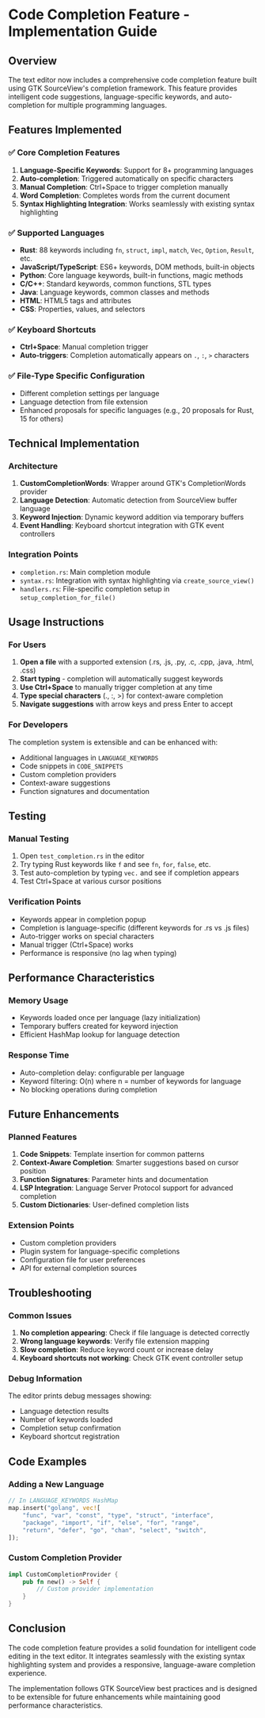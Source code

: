 # Code Completion Feature - Implementation Guide

## Overview

The text editor now includes a comprehensive code completion feature built using GTK SourceView's completion framework. This feature provides intelligent code suggestions, language-specific keywords, and auto-completion for multiple programming languages.

## Features Implemented

### ✅ Core Completion Features
1. **Language-Specific Keywords**: Support for 8+ programming languages
2. **Auto-completion**: Triggered automatically on specific characters
3. **Manual Completion**: Ctrl+Space to trigger completion manually
4. **Word Completion**: Completes words from the current document
5. **Syntax Highlighting Integration**: Works seamlessly with existing syntax highlighting

### ✅ Supported Languages
- **Rust**: 88 keywords including `fn`, `struct`, `impl`, `match`, `Vec`, `Option`, `Result`, etc.
- **JavaScript/TypeScript**: ES6+ keywords, DOM methods, built-in objects
- **Python**: Core language keywords, built-in functions, magic methods
- **C/C++**: Standard keywords, common functions, STL types
- **Java**: Language keywords, common classes and methods
- **HTML**: HTML5 tags and attributes
- **CSS**: Properties, values, and selectors

### ✅ Keyboard Shortcuts
- **Ctrl+Space**: Manual completion trigger
- **Auto-triggers**: Completion automatically appears on `.`, `:`, `>` characters

### ✅ File-Type Specific Configuration
- Different completion settings per language
- Language detection from file extension
- Enhanced proposals for specific languages (e.g., 20 proposals for Rust, 15 for others)

## Technical Implementation

### Architecture
1. **CustomCompletionWords**: Wrapper around GTK's CompletionWords provider
2. **Language Detection**: Automatic detection from SourceView buffer language
3. **Keyword Injection**: Dynamic keyword addition via temporary buffers
4. **Event Handling**: Keyboard shortcut integration with GTK event controllers

### Integration Points
- `completion.rs`: Main completion module
- `syntax.rs`: Integration with syntax highlighting via `create_source_view()`
- `handlers.rs`: File-specific completion setup in `setup_completion_for_file()`

## Usage Instructions

### For Users
1. **Open a file** with a supported extension (.rs, .js, .py, .c, .cpp, .java, .html, .css)
2. **Start typing** - completion will automatically suggest keywords
3. **Use Ctrl+Space** to manually trigger completion at any time
4. **Type special characters** (., :, >) for context-aware completion
5. **Navigate suggestions** with arrow keys and press Enter to accept

### For Developers
The completion system is extensible and can be enhanced with:
- Additional languages in `LANGUAGE_KEYWORDS`
- Code snippets in `CODE_SNIPPETS` 
- Custom completion providers
- Context-aware suggestions
- Function signatures and documentation

## Testing

### Manual Testing
1. Open `test_completion.rs` in the editor
2. Try typing Rust keywords like `f` and see `fn`, `for`, `false`, etc.
3. Test auto-completion by typing `vec.` and see if completion appears
4. Test Ctrl+Space at various cursor positions

### Verification Points
- Keywords appear in completion popup
- Completion is language-specific (different keywords for .rs vs .js files)
- Auto-trigger works on special characters
- Manual trigger (Ctrl+Space) works
- Performance is responsive (no lag when typing)

## Performance Characteristics

### Memory Usage
- Keywords loaded once per language (lazy initialization)
- Temporary buffers created for keyword injection
- Efficient HashMap lookup for language detection

### Response Time
- Auto-completion delay: configurable per language
- Keyword filtering: O(n) where n = number of keywords for language
- No blocking operations during completion

## Future Enhancements

### Planned Features
1. **Code Snippets**: Template insertion for common patterns
2. **Context-Aware Completion**: Smarter suggestions based on cursor position
3. **Function Signatures**: Parameter hints and documentation
4. **LSP Integration**: Language Server Protocol support for advanced completion
5. **Custom Dictionaries**: User-defined completion lists

### Extension Points
- Custom completion providers
- Plugin system for language-specific completions
- Configuration file for user preferences
- API for external completion sources

## Troubleshooting

### Common Issues
1. **No completion appearing**: Check if file language is detected correctly
2. **Wrong language keywords**: Verify file extension mapping
3. **Slow completion**: Reduce keyword count or increase delay
4. **Keyboard shortcuts not working**: Check GTK event controller setup

### Debug Information
The editor prints debug messages showing:
- Language detection results
- Number of keywords loaded
- Completion setup confirmation
- Keyboard shortcut registration

## Code Examples

### Adding a New Language
```rust
// In LANGUAGE_KEYWORDS HashMap
map.insert("golang", vec![
    "func", "var", "const", "type", "struct", "interface",
    "package", "import", "if", "else", "for", "range",
    "return", "defer", "go", "chan", "select", "switch",
]);
```

### Custom Completion Provider
```rust
impl CustomCompletionProvider {
    pub fn new() -> Self {
        // Custom provider implementation
    }
}
```

## Conclusion

The code completion feature provides a solid foundation for intelligent code editing in the text editor. It integrates seamlessly with the existing syntax highlighting system and provides a responsive, language-aware completion experience.

The implementation follows GTK SourceView best practices and is designed to be extensible for future enhancements while maintaining good performance characteristics.
